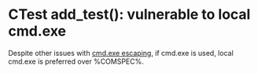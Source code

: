 # CTest add_test(): vulnerable to local cmd.exe

Despite other issues with [cmd.exe escaping](https://gitlab.kitware.com/cmake/cmake/-/issues/16321), if cmd.exe is used, local cmd.exe is preferred over %COMSPEC%.

